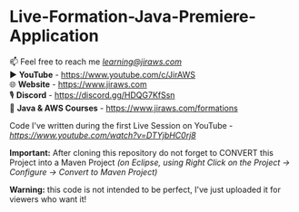 # Live-Formation-Java-Premiere-Application

📫 Feel free to reach me *learning@jiraws.com*  
▶️ **YouTube** - https://www.youtube.com/c/JirAWS  
🌐 **Website** - https://www.jiraws.com  
🎙️ **Discord** - https://discord.gg/HDQG7KfSsn  
📔 **Java & AWS Courses** - https://www.jiraws.com/formations  

Code I've written during the first Live Session on YouTube - *https://www.youtube.com/watch?v=DTYjbHC0rj8*

**Important:** After cloning this repository do not forget to CONVERT this Project into a Maven Project *(on Eclipse, using Right Click on the Project -> Configure -> Convert to Maven Project)*

**Warning:** this code is not intended to be perfect, I've just uploaded it for viewers who want it! 
